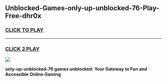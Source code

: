 
## Unblocked-Games-only-up-unblocked-76-Play-Free-dhr0x
<h3>
<a href="https://premium76.site?title=only-up-unblocked-76&ref=20M">CLICK TO PLAY</a></h3>
<hr>

<h3>
<a href="https://premium76.site?title=only-up-unblocked-76&ref=20M">CLICK 2 PLAY</a>
  
</h3>

<a href="https://premium76.site?title=only-up-unblocked-76&ref=19M"><img src="https://clearcache.store/games.png"></a>


**only-up-unblocked-76 games unblocked: Your Gateway to Fun and Accessible Online Gaming**
